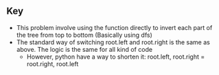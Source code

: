 ## Key

- This problem involve using the function directly to invert each part of the tree from top to bottom (Basically using dfs)
- The standard way of switching root.left and root.right is the same as above. The logic is the same for all kind of code
    - However, python have a way to shorten it:
    root.left, root.right = root.right, root.left